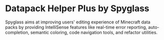 # Datapack Helper Plus by Spyglass
Spyglass aims at improving users' editing experience of Minecraft data packs by providing IntelliSense features like real-time error reporting, auto-completion, semantic coloring, code navigation tools, and refactor utilities.

